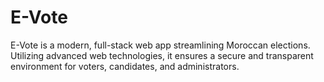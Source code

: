 # E-Vote
E-Vote is a modern, full-stack web app streamlining Moroccan elections. Utilizing advanced web technologies, it ensures a secure and transparent environment for voters, candidates, and administrators.
